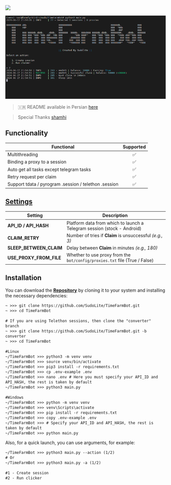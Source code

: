 
[<img src="https://img.shields.io/badge/Telegram-%40Me-orange">](https://t.me/SudoLite)

![img1](.github/images/demo.png)

> 🇮🇷 README available in Persian [here](README-FA.md)

> Special Thanks [shamhi](https://github.com/shamhi)

## Functionality
| Functional                                                     | Supported |
|----------------------------------------------------------------|:---------:|
| Multithreading                                                 |     ✅     |
| Binding a proxy to a session                                   |     ✅     |
| Auto get all tasks except telegram tasks                       |     ✅     |
| Retry request per claim                                        |     ✅     |
| Support tdata / pyrogram .session / telethon .session          |     ✅     |

## [Settings](https://github.com/SudoLite/TimeFarmBot/blob/main/.env-example)
| Setting                   | Description                                                                   |
|---------------------------|-------------------------------------------------------------------------------|
| **API_ID / API_HASH**     | Platform data from which to launch a Telegram session (stock - Android)       |
| **CLAIM_RETRY**           | Number of tries if **Claim** is unsuccessful _(e.g., 3)_                      |
| **SLEEP_BETWEEN_CLAIM**   | Delay between **Claim** in minutes _(e.g., 180)_                              |
| **USE_PROXY_FROM_FILE**   | Whether to use proxy from the `bot/config/proxies.txt` file (True / False)    |

## Installation
You can download the [**Repository**](https://github.com/SudoLite/TimeFarmBot) by cloning it to your system and installing the necessary dependencies:
```shell
~ >>> git clone https://github.com/SudoLite/TimeFarmBot.git
~ >>> cd TimeFarmBot

# If you are using Telethon sessions, then clone the "converter" branch
~ >>> git clone https://github.com/SudoLite/TimeFarmBot.git -b converter
~ >>> cd TimeFarmBot

#Linux
~/TimeFarmBot >>> python3 -m venv venv
~/TimeFarmBot >>> source venv/bin/activate
~/TimeFarmBot >>> pip3 install -r requirements.txt
~/TimeFarmBot >>> cp .env-example .env
~/TimeFarmBot >>> nano .env # Here you must specify your API_ID and API_HASH, the rest is taken by default
~/TimeFarmBot >>> python3 main.py

#Windows
~/TimeFarmBot >>> python -m venv venv
~/TimeFarmBot >>> venv\Scripts\activate
~/TimeFarmBot >>> pip install -r requirements.txt
~/TimeFarmBot >>> copy .env-example .env
~/TimeFarmBot >>> # Specify your API_ID and API_HASH, the rest is taken by default
~/TimeFarmBot >>> python main.py
```

Also, for a quick launch, you can use arguments, for example:
```shell
~/TimeFarmBot >>> python3 main.py --action (1/2)
# Or
~/TimeFarmBot >>> python3 main.py -a (1/2)

#1 - Create session
#2 - Run clicker
```